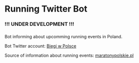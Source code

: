 # Running Twitter Bot 
### !!! UNDER DEVELOPMENT !!!
###

Bot informing about upcomming running events in Poland.

Bot Twitter account: [Biegi w Polsce](https://twitter.com/biegi_w_pl)

Source of information about running events: [maratonypolskie.pl](https://www.maratonypolskie.pl/mp_index.php?dzial=3&action=1&grp=13&trgr=1&bieganie)
